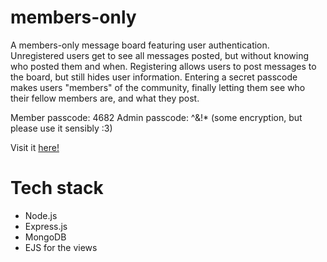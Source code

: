 # members-only
A members-only message board featuring user authentication. Unregistered users get to see all messages posted, but without knowing who posted them and when. Registering allows users to post messages to the board, but still hides user information. Entering a secret passcode makes users "members" of the community, finally letting them see who their fellow members are, and what they post.

Member passcode: 4682
Admin passcode: ^&!* (some encryption, but please use it sensibly :3)

Visit it [here!](https://members-only-arkch99.onrender.com/)

# Tech stack
* Node.js
* Express.js
* MongoDB
* EJS for the views


